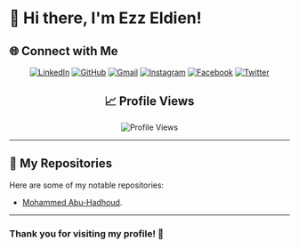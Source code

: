 # 👋 Hi there, I'm Ezz Eldien!


## 🌐 Connect with Me
<div align="center">

[![LinkedIn](https://img.shields.io/badge/LinkedIn-0077B5?style=flat&logo=linkedin&logoColor=white)](https://www.linkedin.com/in/ezz-eldien-ayman-9a22a6289/)
[![GitHub](https://img.shields.io/badge/GitHub-181717?style=flat&logo=github&logoColor=white)](https://github.com/Ezzeldien495)
[![Gmail](https://img.shields.io/badge/Gmail-D14836?style=flat&logo=gmail&logoColor=white)](mailto:ezzayman495@gmail.com)
[![Instagram](https://img.shields.io/badge/Instagram-E4405F?style=flat&logo=instagram&logoColor=white)](https://www.instagram.com/ezz_eldien495)
[![Facebook](https://img.shields.io/badge/Facebook-1877F2?style=flat&logo=facebook&logoColor=white)](https://www.facebook.com/Ezz.ayman.9803)
[![Twitter](https://img.shields.io/badge/Twitter-1DA1F2?style=flat&logo=twitter&logoColor=white)](https://x.com/ezzeldien495)

## 📈 Profile Views
![Profile Views](https://komarev.com/ghpvc/?username=Ezzeldien495)

</div>

---

## 🚀 My Repositories
Here are some of my notable repositories:
- [Mohammed Abu-Hadhoud](https://github.com/Ezzeldien495/Mohammed-Abu-Hadhoud).

---

### Thank you for visiting my profile! 🌟

